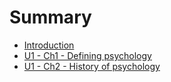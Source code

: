 # Summary

* [Introduction](README.md)
* [U1 - Ch1 - Defining psychology](unit1chapter1.md)
* [U1 - Ch2 - History of psychology](unit1chapter2.md)
